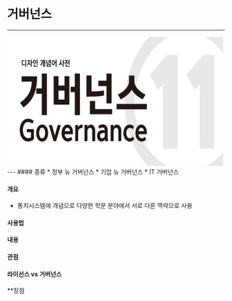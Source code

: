 # 거버넌스
---
<img src = Governance.jpg height=300 width=500>
---
#### 종류
* 정부 뉴 거버넌스
* 기업 뉴 거버넌스
* IT 거버넌스


#### 개요
* 통치시스템에 개념으로 다양한 학문 분야에서 서로 다른 맥락으로 사용

#### 사용법

#### 내용

#### 관점

#### 라이선스 vs 거버넌스

**장점
